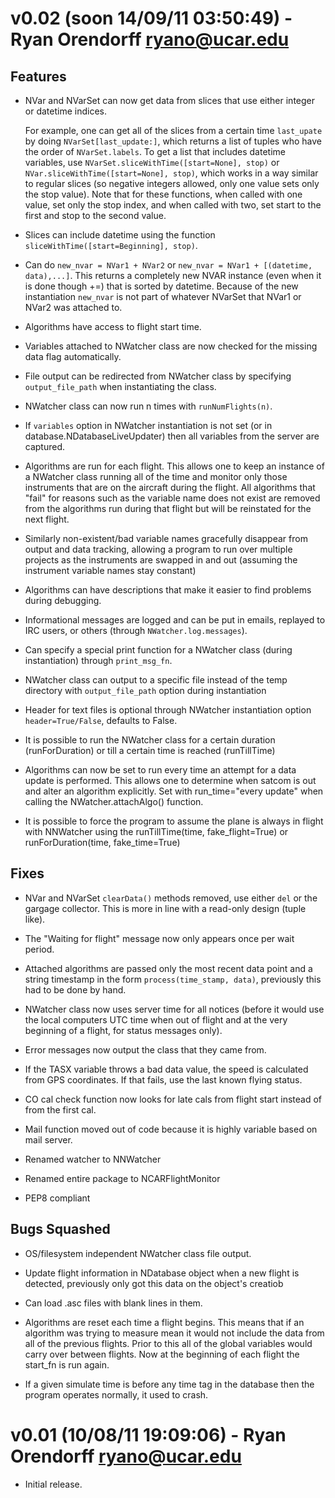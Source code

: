 v0.02 (soon 14/09/11 03:50:49) - Ryan Orendorff <ryano@ucar.edu>
==========================================

Features
--------
- NVar and NVarSet can now get data from slices that use either integer or
  datetime indices.

    For example, one can get all of the slices from a certain time
    `last_upate` by doing `NVarSet[last_update:]`, which returns a list of
    tuples who have the order of `NVarSet.labels`. To get a list that includes
    datetime variables, use `NVarSet.sliceWithTime([start=None], stop)` or
    `NVar.sliceWithTime([start=None], stop)`, which works in a way similar to
    regular slices (so negative integers allowed, only one value sets only the
    stop value). Note that for these functions, when called with one value,
    set only the stop index, and when called with two, set start to the first
    and stop to the second value.

- Slices can include datetime using the function `sliceWithTime([start=Beginning], stop)`.

- Can do `new_nvar = NVar1 + NVar2` or `new_nvar = NVar1 + [(datetime,
  data),...]`. This returns a completely new NVAR instance (even when it is
  done though +=) that is sorted by datetime. Because of the new instantiation
  `new_nvar` is not part of whatever NVarSet that NVar1 or NVar2 was attached
  to.

- Algorithms have access to flight start time.

- Variables attached to NWatcher class are now checked for the missing data flag
  automatically.

- File output can be redirected from NWatcher class by specifying
  `output_file_path` when instantiating the class.

- NWatcher class can now run n times with `runNumFlights(n)`.

- If `variables` option in NWatcher instantiation is not set (or in
  database.NDatabaseLiveUpdater) then all variables from the server are
  captured.

- Algorithms are run for each flight. This allows one to keep an instance of a
  NWatcher class running all of the time and monitor only those instruments that
  are on the aircraft during the flight. All algorithms that "fail" for reasons
  such as the variable name does not exist are removed from the algorithms run
  during that flight but will be reinstated for the next flight.

- Similarly non-existent/bad variable names gracefully disappear from output
  and data tracking, allowing a program to run over multiple projects as the
  instruments are swapped in and out (assuming the instrument variable names
  stay constant)

- Algorithms can have descriptions that make it easier to find problems during
  debugging.

- Informational messages are logged and can be put in emails, replayed to IRC
  users, or others (through `NWatcher.log.messages`).

- Can specify a special print function for a NWatcher class (during
  instantiation) through `print_msg_fn`.

- NWatcher class can output to a specific file instead of the temp directory
  with `output_file_path` option during instantiation

- Header for text files is optional through NWatcher instantiation option
  `header=True/False`, defaults to False.

- It is possible to run the NWatcher class for a certain duration
  (runForDuration) or till a certain time is reached (runTillTime)

- Algorithms can now be set to run every time an attempt for a data update
  is performed. This allows one to determine when satcom is out and alter an
  algorithm explicitly. Set with run\_time="every update" when calling the
  NWatcher.attachAlgo() function.

- It is possible to force the program to assume the plane is always in
  flight with NNWatcher using the runTillTime(time, fake\_flight=True) or
  runForDuration(time, fake\_time=True)


Fixes
-----
- NVar and NVarSet `clearData()` methods removed, use either `del` or the
  gargage collector. This is more in line with a read-only design (tuple like).

- The "Waiting for flight" message now only appears once per wait period.

- Attached algorithms are passed only the most recent data point and a string
  timestamp in the form `process(time_stamp, data)`, previously this had to be
  done by hand.

- NWatcher class now uses server time for all notices (before it would use the
  local computers UTC time when out of flight and at the very beginning of a
  flight, for status messages only).

- Error messages now output the class that they came from.

- If the TASX variable throws a bad data value, the speed is calculated from
  GPS coordinates. If that fails, use the last known flying status.

- CO cal check function now looks for late cals from flight start instead of
  from the first cal.

- Mail function moved out of code because it is highly variable based on mail
  server.

- Renamed watcher to NNWatcher

- Renamed entire package to NCARFlightMonitor

- PEP8 compliant

Bugs Squashed
-------------
- OS/filesystem independent NWatcher class file output.

- Update flight information in NDatabase object when a new flight is detected,
  previously only got this data on the object's creatiob

- Can load .asc files with blank lines in them.

- Algorithms are reset each time a flight begins. This means that if an
  algorithm was trying to measure mean it would not include the data from all
  of the previous flights. Prior to this all of the global variables would
  carry over between flights. Now at the beginning of each flight the start\_fn
  is run again.

- If a given simulate time is before any time tag in the database then the
  program operates normally, it used to crash.


v0.01 (10/08/11 19:09:06) - Ryan Orendorff <ryano@ucar.edu>
===========================================================
- Initial release.
